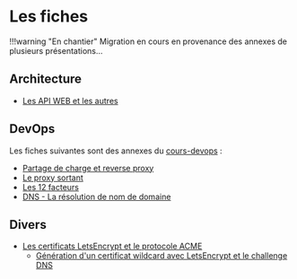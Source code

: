 # Les fiches

!!!warning "En chantier"
    Migration en cours en provenance des annexes de plusieurs présentations...

## Architecture

* [Les API WEB et les autres](api/index.md)

## DevOps

Les fiches suivantes sont des annexes du [cours-devops](https://mborne.github.io/cours-devops) :

* [Partage de charge et reverse proxy](lb-rp/index.md)
* [Le proxy sortant](proxy-sortant/index.md)
* [Les 12 facteurs](12-facteurs/index.md)
* [DNS - La résolution de nom de domaine](dns/index.md)

## Divers

* [Les certificats LetsEncrypt et le protocole ACME](letsencrypt-acme/index.md)
    * [Génération d'un certificat wildcard avec LetsEncrypt et le challenge DNS](letsencrypt-acme/wildcard.md)

